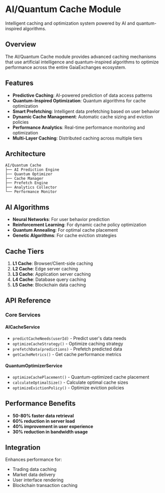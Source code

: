 # AI/Quantum Cache Module

Intelligent caching and optimization system powered by AI and quantum-inspired algorithms.

## Overview

The AI/Quantum Cache module provides advanced caching mechanisms that use artificial intelligence and quantum-inspired algorithms to optimize performance across the entire GaiaExchanges ecosystem.

## Features

- **Predictive Caching**: AI-powered prediction of data access patterns
- **Quantum-Inspired Optimization**: Quantum algorithms for cache optimization
- **Smart Prefetching**: Intelligent data prefetching based on user behavior
- **Dynamic Cache Management**: Automatic cache sizing and eviction policies
- **Performance Analytics**: Real-time performance monitoring and optimization
- **Multi-Layer Caching**: Distributed caching across multiple tiers

## Architecture

```
AI/Quantum Cache
├── AI Prediction Engine
├── Quantum Optimizer
├── Cache Manager
├── Prefetch Engine
├── Analytics Collector
└── Performance Monitor
```

## AI Algorithms

- **Neural Networks**: For user behavior prediction
- **Reinforcement Learning**: For dynamic cache policy optimization
- **Quantum Annealing**: For optimal cache placement
- **Genetic Algorithms**: For cache eviction strategies

## Cache Tiers

1. **L1 Cache**: Browser/Client-side caching
2. **L2 Cache**: Edge server caching
3. **L3 Cache**: Application server caching
4. **L4 Cache**: Database query caching
5. **L5 Cache**: Blockchain data caching

## API Reference

### Core Services

#### AICacheService
- `predictCacheNeeds(userId)` - Predict user's data needs
- `optimizeCacheStrategy()` - Optimize caching strategy
- `prefetchData(predictions)` - Prefetch predicted data
- `getCacheMetrics()` - Get cache performance metrics

#### QuantumOptimizerService
- `optimizeCachePlacement()` - Quantum-optimized cache placement
- `calculateOptimalSize()` - Calculate optimal cache sizes
- `optimizeEvictionPolicy()` - Optimize eviction policies

## Performance Benefits

- **50-80% faster data retrieval**
- **60% reduction in server load**
- **40% improvement in user experience**
- **30% reduction in bandwidth usage**

## Integration

Enhances performance for:
- Trading data caching
- Market data delivery
- User interface rendering
- Blockchain transaction caching